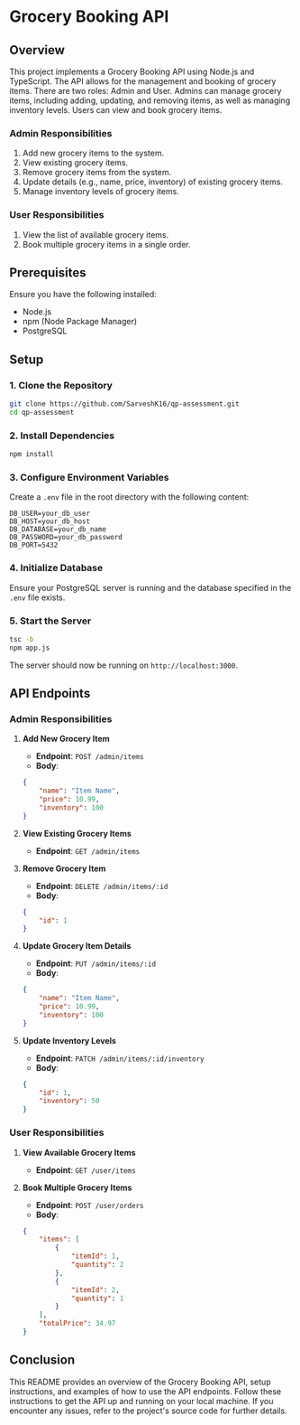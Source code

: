 # Grocery Booking API

## Overview

This project implements a Grocery Booking API using Node.js and TypeScript. The API allows for the management and booking of grocery items. There are two roles: Admin and User. Admins can manage grocery items, including adding, updating, and removing items, as well as managing inventory levels. Users can view and book grocery items.

### Admin Responsibilities

1. Add new grocery items to the system.
2. View existing grocery items.
3. Remove grocery items from the system.
4. Update details (e.g., name, price, inventory) of existing grocery items.
5. Manage inventory levels of grocery items.

### User Responsibilities

1. View the list of available grocery items.
2. Book multiple grocery items in a single order.

## Prerequisites

Ensure you have the following installed:

- Node.js
- npm (Node Package Manager)
- PostgreSQL

## Setup

### 1. Clone the Repository

```bash
git clone https://github.com/SarveshK16/qp-assessment.git
cd qp-assessment
```

### 2. Install Dependencies

```bash
npm install
```

### 3. Configure Environment Variables

Create a `.env` file in the root directory with the following content:

```
DB_USER=your_db_user
DB_HOST=your_db_host
DB_DATABASE=your_db_name
DB_PASSWORD=your_db_password
DB_PORT=5432
```

### 4. Initialize Database

Ensure your PostgreSQL server is running and the database specified in the `.env` file exists.

### 5. Start the Server

```bash
tsc -b
npm app.js
```

The server should now be running on `http://localhost:3000`.

## API Endpoints

### Admin Responsibilities

1. **Add New Grocery Item**
    - **Endpoint**: `POST /admin/items`
    - **Body**:
    ```json
    {
        "name": "Item Name",
        "price": 10.99,
        "inventory": 100
    }
    ```

2. **View Existing Grocery Items**
    - **Endpoint**: `GET /admin/items`

3. **Remove Grocery Item**
    - **Endpoint**: `DELETE /admin/items/:id`
    - **Body**:
    ```json
    {
        "id": 1
    }
    ```

4. **Update Grocery Item Details**
    - **Endpoint**: `PUT /admin/items/:id`
    - **Body**:
    ```json
    {
        "name": "Item Name",
        "price": 10.99,
        "inventory": 100
    }
    ```

5. **Update Inventory Levels**
    - **Endpoint**: `PATCH /admin/items/:id/inventory`
    - **Body**:
    ```json
    {   
        "id": 1,
        "inventory": 50
    }
    ```

### User Responsibilities

1. **View Available Grocery Items**
    - **Endpoint**: `GET /user/items`

2. **Book Multiple Grocery Items**
    - **Endpoint**: `POST /user/orders`
    - **Body**:
    ```json
    {
        "items": [
            {
                "itemId": 1,
                "quantity": 2
            },
            {
                "itemId": 2,
                "quantity": 1
            }
        ],
        "totalPrice": 34.97
    }
    ```

## Conclusion

This README provides an overview of the Grocery Booking API, setup instructions, and examples of how to use the API endpoints. Follow these instructions to get the API up and running on your local machine. If you encounter any issues, refer to the project's source code for further details.